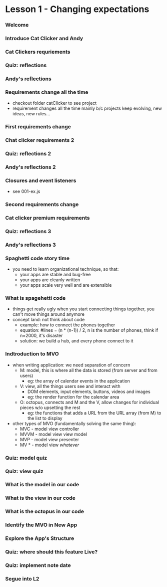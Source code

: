 # Lesson 1 - Changing expectations

### Welcome
### Introduce Cat Clicker and Andy
### Cat Clickers requriements
### Quiz: reflections
### Andy's reflections
### Requirements change all the time
* checkout folder catClicker to see project
* requirement changes all the time mainly b/c projects keep evolving, new ideas, new rules...

### First requirements change
### Chat clicker requirements 2
### Quiz: reflections 2
### Andy's reflections 2

### Closures and event listeners
* see 001-ex.js

### Second requirements change
### Cat clicker premium requirements
### Quiz: reflections 3
### Andy's reflections 3

### Spaghetti code story time
* you need to learn organizational technique, so that:
  * your apps are stable and bug-free
  * your apps are cleanly written
  * your apps scale very well and are extensible

### What is spagehetti code
* things get really ugly when you start connecting things together, you can't move things around anymore
* concept land: not think about code
  * example: how to connect the phones together
  * equation: #lines = (n * (n-1)) / 2, n is the number of phones, think if n=2000, it's disaster
  * solution: we build a hub, and every phone connect to it

### Indtroduction to MVO
* when writing application: we need separation of concern
  * M: model, this is where all the data is stored (from server and from users)
    * eg: the array of calendar events in the application
  * V: view, all the things users see and interact with
    * DOM elements, input elements, buttons, videos and images
    * eg: the render function for the calendar area
  * O: octopus, connects and M and the V, allow changes for individual pieces w/o upsetting the rest
    * eg: the functions that adds a URL from the URL array (from M) to the list to display
* other types of MVO (fundamentally solving the same thing):
  * MVC - model view controller
  * MVVM - model view view model
  * MVP - model view presenter
  * MV * - model view *whatever*

### Quiz: model quiz
### Quiz: view quiz
### What is the model in our code
### What is the view in our code
### What is the octopus in our code

### Identify the MVO in New App

### Explore the App's Structure
### Quiz: where should this feature Live?
### Quiz: implement note date
### Segue into L2
